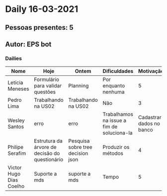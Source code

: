 # Daily 16-03-2021

## Pessoas presentes: 5

## Autor: EPS bot

### Dailies

|Nome | Hoje| Ontem| Dificuldades|Motivação|
| --- | --- | --- | --- |---|
|Letícia Meneses|Formulário para validar questões|Planning|Por enquanto nenhuma|5|
|Pedro Lima|Trabalhando na US02|Trabalhando na US02|Não|3|
|Wesley Santos|erro|erro|Trabalhamos na issue a fim de soluciona-la|Cadastrar dados no banco|
|Philipe Serafim|Estrutura da árvore de decisão do questionário|Pesquisa sobre tree decision json|Produzir os métodos|4|
|Victor Hugo Dias Coelho|Suporte a mds|suporte a mds|Tempo|5|

